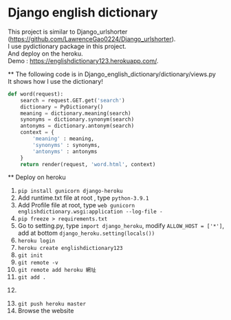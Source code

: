 # Django english dictionary

This project is similar to Django_urlshorter (https://github.com/LawrenceGao0224/Django_urlshorter).  
I use pydictionary package in this project.  
And deploy on the heroku.  
Demo : https://englishdictionary123.herokuapp.com/. 

** The following code is in Django_english_dictionary/dictionary/views.py  
It shows how I use the dictionary!  
```python
def word(request):
    search = request.GET.get('search')
    dictionary = PyDictionary()
    meaning = dictionary.meaning(search)
    synonyms = dictionary.synonym(search)
    antonyms = dictionary.antonym(search)
    context = {
        'meaning' : meaning,
        'synonyms' : synonyms,
        'antonyms' : antonyms
    }
    return render(request, 'word.html', context)
```

** Deploy on heroku

1. ```pip install gunicorn django-heroku```
2. Add runtime.txt file at root , type ```python-3.9.1```
3. Add Profile file at root, type ```web gunicorn englishdictionary.wsgi:application --log-file -```
4. ```pip freeze > requirements.txt```
5. Go to setting.py, type ```import django_heroku```, modify ```ALLOW_HOST = ['*']```, add at bottom ```django_heroku.setting(locals())```
6. ```heroku login```
7. ```heroku create englishdictionary123```
9.  ```git init```
10.  ```git remote -v```
11.  ```git remote add heroku 網址```
12.  ```git add .```
13.  ```git commit -m 'first'
14.  ```git push heroku master```
15. Browse the website   
